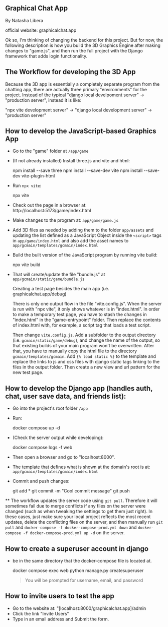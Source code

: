 Graphical Chat App
------------------
By Natasha Libera

official website: graphicalchat.app


Ok so, I'm thinking of changing the backend for this project. But for now, the following
description is how you build the 3D Graphics Engine after making changes to "game.js",
and then run the full project with the Django framework that adds login functionality.


The Workflow for developing the 3D App
--------------------------------------
Because the 3D app is essentially a completely separate program from the chatting app, there are actually three primary "environments" for the project.
Instead of the typical "django local develpoment server" -> "production server", instead it is like:

"npx vite development server" -> "django local development server" -> "production server"


How to develop the JavaScript-based Graphics App
------------------------------------------------
* Go to the "game" folder at `/app/game`
* (If not already installed) Install three.js and vite and html:

    npm install --save three
    npm install --save-dev vite
    npm install --save-dev vite-plugin-html

* Run `npx vite`:

    npx vite

* Check out the page in a browser at: http://localhost:5173/game/index.html
* Make changes to the program at: `app/game/game.js`
* Add 3D files as needed by adding them to the folder `app/assets` and updating the list defined as a JavaScript Object inside
  the `<script>` tags in `app/game/index.html` and also add the asset names to `app/gcmain/templates/gcmain/index.html`
* Build the built version of the JavaScript program by running vite build:

    npx vite build

* That will create/update the file "bundle.js" at `app/gcmain/static/game/bundle.js`

    Creating a test page besides the main app (i.e. graphicalchat.app/debug)

    There is only one output flow in the file "vite.config.js". When the server is run with "npx vite", it only shows whatever is in
    "index.html". In order to make a temporary test page, you have to stash the changes in "index.html" in the "game-entrypoint" folder. Then
    replace the contents of index.html with, for example, a script tag that loads a test script.

    Then change `vite.config.js`. Add a subfolder to the output directory (i.e. `gcmain/static/game/debug`), and change the name of the output,
    so that existing builds of your main program won't be overwritten. After that, you have to manually copy the html file to the directory
    `gcmain/templates/gcmain`. Add `{% load static %}` to the template and replace the links to js and css files with django static tags linking
    to the files in the output folder. Then create a new view and url pattern for the new test page.


How to develop the Django app (handles auth, chat, user save data, and friends list):
-------------------------------------------------------------------------------------
* Go into the project's root folder `/app`
* Run:

    docker compose up -d

* (Check the server output while developing):

    docker compose logs -f web

* Then open a browser and go to "localhost:8000".
* The template that defines what is shown at the domain's root is at: `app/gcmain/templates/gcmain/index.html`
* Commit and push changes:

    git add *
    git commit -m "Cool commit message"
    git push

** The workflow updates the server code using `git pull`. Therefore it will sometimes fail due to merge conflicts
   if any files on the server were changed (such as when tweaking the settings to get them just right). In these
   cases, just make sure your local project reflects the most recent updates, delete the conflicting files on the
   server, and then manually run `git pull` and `docker-compose -f docker-compose-prod.yml down` and
   `docker-compose -f docker-compose-prod.yml up -d` on the server.


How to create a superuser account in django
-------------------------------------------
* be in the same directory that the docker-compose file is located at.

    docker compose exec web python manage.py createsuperuser

    > You will be prompted for username, email, and password


How to invite users to test the app
-----------------------------------
* Go to the website at: "[localhost:8000/graphicalchat.app]/admin
* Click the link "Invite Users"
* Type in an email address and Submit the form.